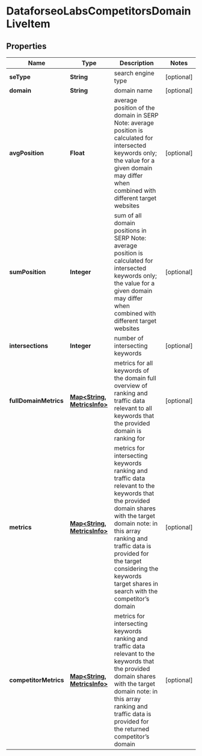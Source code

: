 

# DataforseoLabsCompetitorsDomainLiveItem


## Properties

| Name | Type | Description | Notes |
|------------ | ------------- | ------------- | -------------|
|**seType** | **String** | search engine type |  [optional] |
|**domain** | **String** | domain name |  [optional] |
|**avgPosition** | **Float** | average position of the domain in SERP Note: average position is calculated for intersected keywords only; the value for a given domain may differ when combined with different target websites |  [optional] |
|**sumPosition** | **Integer** | sum of all domain positions in SERP Note: average position is calculated for intersected keywords only; the value for a given domain may differ when combined with different target websites |  [optional] |
|**intersections** | **Integer** | number of intersecting keywords |  [optional] |
|**fullDomainMetrics** | [**Map&lt;String, MetricsInfo&gt;**](MetricsInfo.md) | metrics for all keywords of the domain full overview of ranking and traffic data relevant to all keywords that the provided domain is ranking for |  [optional] |
|**metrics** | [**Map&lt;String, MetricsInfo&gt;**](MetricsInfo.md) | metrics for intersecting keywords ranking and traffic data relevant to the keywords that the provided domain shares with the target domain note: in this array ranking and traffic data is provided for the target considering the keywords target shares in search with the competitor’s domain |  [optional] |
|**competitorMetrics** | [**Map&lt;String, MetricsInfo&gt;**](MetricsInfo.md) | metrics for intersecting keywords ranking and traffic data relevant to the keywords that the provided domain shares with the target domain note: in this array ranking and traffic data is provided for the returned competitor’s domain |  [optional] |



